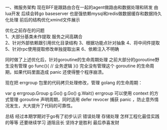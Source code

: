 一、微服务架构
现在BFF是跟路由合在一起的agent做路由和数据处理和转发 由lua开发 后续会转go
baseserver 也是强依赖mysql和redis做数据缓存和数据持久化处理
前后的结构优化xmind文件展示


优化之前存在的问题  
1、大部分基类未作提取 服务之间高耦合  
2、针对外部依赖跟引用优化目录结构
3、根据功能点针对抽象
4、将中间件提取
5、针对rpc使用提取修改单独提取出来
6、依赖注入不明确

同时做了上述优化后，针对goroutine的生命周期处理
之前大部分的goroutine野生没有管理
go func(){
	// 业务逻辑
}()
完全没有管理这个 goroutine 的生命周期，如果代码里面造成 panic 还使得整个程序崩溃。

现在把 errgroup 包里的代码拷贝处理修改，管理 golang 的生命周期：

var g errgroup.Group
g.Go()
g.Go()
g.Wait()
errgroup 可以使用 context 的方式管理 goroutine 声明周期，同时适用 defer revocer 捕获 panic ，防止意外情况发生，大大提升了代码的可靠性。

总结
经过本期学期对于go有了初步认识 错误处理 存储处理 怎样工程化最佳实践的等等  还要继续学习  道阻且长 坚持才是胜利  最后恭喜发财
